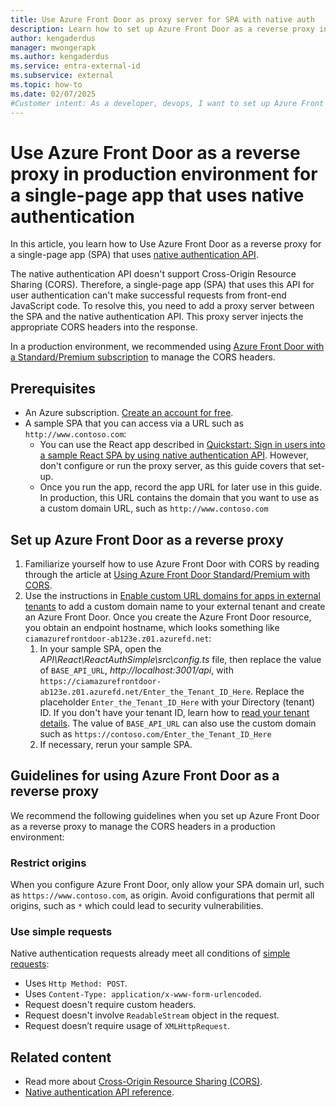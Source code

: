 ```yaml
---
title: Use Azure Front Door as proxy server for SPA with native auth
description: Learn how to set up Azure Front Door as a reverse proxy in a production environment for a single-page app that uses native authentication
author: kengaderdus
manager: mwongerapk
ms.author: kengaderdus
ms.service: entra-external-id
ms.subservice: external
ms.topic: how-to
ms.date: 02/07/2025
#Customer intent: As a developer, devops, I want to set up Azure Front Door so that I can use it as a reverse proxy server for a single-page app that authenticates users by using native authentication API in a production environment
---
```


# Use Azure Front Door as a reverse proxy in production environment for a single-page app that uses native authentication

In this article, you learn how to Use Azure Front Door as a reverse proxy for a single-page app (SPA) that uses [native authentication API](/entra/identity-platform/reference-native-authentication-api?toc=%2Fentra%2Fexternal-id%2Ftoc.json&bc=%2Fentra%2Fexternal-id%2Fbreadcrumb%2Ftoc.json&tabs=emailOtp).

The native authentication API doesn't support Cross-Origin Resource Sharing (CORS). Therefore, a single-page app (SPA) that uses this API for user authentication can't make successful requests from front-end JavaScript code. To resolve this, you need to add a proxy server between the SPA and the native authentication API. This proxy server injects the appropriate CORS headers into the response.

In a production environment, we recommended using [Azure Front Door with a Standard/Premium subscription](/azure/frontdoor/standard-premium/troubleshoot-cross-origin-resources) to manage the CORS headers.

## Prerequisites
- An Azure subscription. [Create an account for free](https://azure.microsoft.com/free/?ref=microsoft.com&utm_source=microsoft.com&utm_medium=docs&utm_campaign=visualstudio).
- A sample SPA that you can access via a URL such as `http://www.contoso.com`:
    - You can use the React app described in [Quickstart: Sign in users into a sample React SPA by using native authentication API](quickstart-native-authentication-single-page-app-react-sign-in.md). However, don't configure or run the proxy server, as this guide covers that set-up.
    - Once you run the app, record the app URL for later use in this guide. In production, this URL contains the domain that you want to use as a custom domain URL, such as `http://www.contoso.com`

## Set up Azure Front Door as a reverse proxy

1. Familiarize yourself how to use Azure Front Door with CORS by reading through the article at [Using Azure Front Door Standard/Premium with CORS](/azure/frontdoor/standard-premium/troubleshoot-cross-origin-resources).
1. Use the instructions in [Enable custom URL domains for apps in external tenants](how-to-custom-url-domain.md) to add a custom domain name to your external tenant and create an Azure Front Door. Once you create the Azure Front Door resource, you obtain an endpoint hostname, which looks something like `ciamazurefrontdoor-ab123e.z01.azurefd.net`:
    1. In your sample SPA, open the *API\React\ReactAuthSimple\src\config.ts* file, then replace the value of `BASE_API_URL`, *http://localhost:3001/api*, with `https://ciamazurefrontdoor-ab123e.z01.azurefd.net/Enter_the_Tenant_ID_Here`. Replace the placeholder `Enter_the_Tenant_ID_Here` with your Directory (tenant) ID. If you don't have your tenant ID, learn how to [read your tenant details](how-to-create-external-tenant-portal.md#get-the-external-tenant-details). The value of `BASE_API_URL` can also use the custom domain such as `https://contoso.com/Enter_the_Tenant_ID_Here`
    1. If necessary, rerun your sample SPA. 


## Guidelines for using Azure Front Door as a reverse proxy 

We recommend the following guidelines when you set up Azure Front Door as a reverse proxy to manage the CORS headers in a production environment:

### Restrict origins

When you configure Azure Front Door, only allow your SPA domain url, such as `https://www.contoso.com`, as origin. Avoid configurations that permit all origins, such as `*` which could lead to security vulnerabilities.

### Use simple requests

 Native authentication requests already meet all conditions of [simple requests](https://developer.mozilla.org/docs/Web/HTTP/CORS#simple_requests):

- Uses `Http Method: POST`.
- Uses `Content-Type: application/x-www-form-urlencoded`.
- Request doesn't require custom headers. 
- Request doesn't involve `ReadableStream` object in the request. 
- Request doesn’t require usage of `XMLHttpRequest`.  

## Related content
- Read more about [Cross-Origin Resource Sharing (CORS)](https://developer.mozilla.org/docs/Web/HTTP/CORS).
- [Native authentication API reference](/entra/identity-platform/reference-native-authentication-api?toc=%2Fentra%2Fexternal-id%2Ftoc.json&bc=%2Fentra%2Fexternal-id%2Fbreadcrumb%2Ftoc.json&tabs=emailOtp).